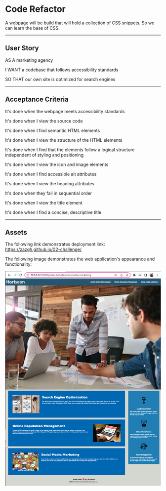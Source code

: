 # Code Refactor

A webpage will be build that will hold a collection of CSS snippets. 
So we can learn the base of CSS.

---
## User Story

AS A marketing agency

I WANT a codebase that follows accessibility standards

SO THAT our own site is optimized for search engines

---
## Acceptance Criteria
It's done when the webpage meets accessibility standards

It's done when I view the source code

It's done when I find semantic HTML elements

It's done when I view the structure of the HTML elements

It's done when I find that the elements follow a logical structure independent of styling and positioning

It's done when I view the icon and image elements

It's done when I find accessible alt attributes

It's done when I view the heading attributes

It's done when they fall in sequential order

It's done when I view the title element

It's done when I find a concise, descriptive title


---
## Assets
The following link demonstrates deployment link:
https://zazgh.github.io/02-challenge/

The following image demonstrates the web application's appearance and functionality:

![My screenshot](assets/images/myscreenshot.png)











































